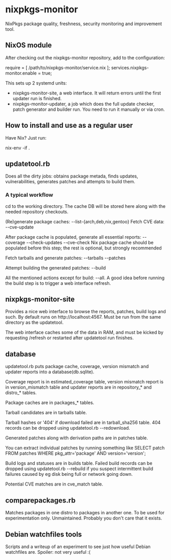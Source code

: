 # nixpkgs-monitor

NixPkgs package quality, freshness, security monitoring and improvement tool.

## NixOS module

After checking out the nixpkgs-monitor repository, add to the configuration:

  require = [ /path/to/nixpkgs-monitor/service.nix ];
  services.nixpkgs-monitor.enable = true;

This sets up 2 systemd units:
* nixpkgs-monitor-site, a web interface. It will return errors until the first updater run is finished.
* nixpkgs-monitor-updater, a job which does the full update checker, patch generator and builder run. You need to run it manually or via cron.

## How to install and use as a regular user

Have Nix? Just run:

  nix-env -if .

## updatetool.rb

Does all the dirty jobs: obtains package metada, finds updates, vulnerabilities, generates patches and attempts to build them.

### A typical workflow

cd to the working directory. The cache DB will be stored here along with the needed repository checkouts.

(Re)generate package caches: --list-{arch,deb,nix,gentoo}
Fetch CVE data: --cve-update

After package cache is populated, generate all essential reports:
--coverage --check-updates --cve-check
Nix package cache should be populated before this step; the rest is optional, but strongly recommended

Fetch tarballs and generate patches: --tarballs --patches

Attempt building the generated patches: --build

All the mentioned actions except for build: --all.
A good idea before running the build step is to trigger a web interface refresh.

## nixpkgs-monitor-site

Provides a nice web interface to browse the reports, patches, build logs and such.
By default runs on http://localhost:4567. Must be run from the same directory as the updatetool.

The web interface caches some of the data in RAM, and must be kicked by requesting /refresh
or restarted after updatetool run finishes.

## database

updatetool.rb puts package cache, coverage, version mismatch and updater reports into a database(db.sqlite).

Coverage report is in estimated_coverage table, version mismatch report is in
version_mismatch table and updater reports are in repository_* and distro_* tables.

Package caches are in packages_* tables.

Tarball candidates are in tarballs table.

Tarball hashes or '404' if download failed are in tarball_sha256 table.
404 records can be dropped using updatetool.rb --redownload.

Generated patches along with derivation paths are in patches table.

You can extract individual patches by running something like 
SELECT patch FROM patches WHERE pkg_attr='package' AND version='version';

Build logs and statuses are in builds table. Failed build records can be
dropped using updatetool.rb --rebuild if you suspect intermittent build
failures caused by eg disk being full or network going down.

Potential CVE matches are in cve_match table.

## comparepackages.rb

Matches packages in one distro to packages in another one.
To be used for experimentation only. Unmaintained.
Probably you don't care that it exists.

## Debian watchfiles tools

Scripts and a writeup of an experiment to see just how useful Debian watchfiles are.
Spoiler: not very useful :(
